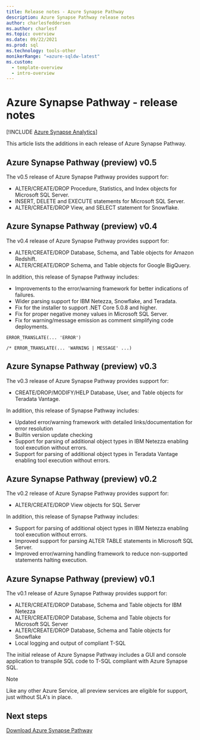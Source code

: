 ```yaml
---
title: Release notes - Azure Synapse Pathway
description: Azure Synapse Pathway release notes
author: charlesfeddersen
ms.author: charlesf
ms.topic: overview 
ms.date: 09/22/2021
ms.prod: sql
ms.technology: tools-other
monikerRange: "=azure-sqldw-latest"
ms.custom:
  - template-overview
  - intro-overview
---
```

# Azure Synapse Pathway - release notes

[!INCLUDE [Azure Synapse Analytics](../../includes/applies-to-version/asa.md)]

This article lists the additions in each release of Azure Synapse Pathway.

## Azure Synapse Pathway (preview) v0.5
The v0.5 release of Azure Synapse Pathway provides support for:
- ALTER/CREATE/DROP Procedure, Statistics, and Index objects for Microsoft SQL Server.
- INSERT, DELETE and EXECUTE statements for Microsoft SQL Server.
- ALTER/CREATE/DROP View, and SELECT statement for Snowflake.


## Azure Synapse Pathway (preview) v0.4
The v0.4 release of Azure Synapse Pathway provides support for:
- ALTER/CREATE/DROP Database, Schema, and Table objects for Amazon Redshift.
- ALTER/CREATE/DROP Schema, and Table objects for Google BigQuery.

In addition, this release of Synapse Pathway includes:
- Improvements to the error/warning framework for better indications of failures.
- Wider parsing support for IBM Netezza, Snowflake, and Teradata.
- Fix for the installer to support .NET Core 5.0.8 and higher.
- Fix for proper negative money values in Microsoft SQL Server.
- Fix for warning/message emission as comment simplifying code deployments.

```
ERROR_TRANSLATE(... 'ERROR')

/* ERROR_TRANSLATE(... 'WARNING | MESSAGE' ...)
```


## Azure Synapse Pathway (preview) v0.3

The v0.3 release of Azure Synapse Pathway provides support for:
- CREATE/DROP/MODIFY/HELP Database, User, and Table objects for Teradata Vantage.

In addition, this release of Synapse Pathway includes:
- Updated error/warning framework with detailed links/documentation for error resolution
- Builtin version update checking
- Support for parsing of additional object types in IBM Netezza enabling tool execution without errors.
- Support for parsing of additional object types in Teradata Vantage enabling tool execution without errors.

## Azure Synapse Pathway (preview) v0.2

The v0.2 release of Azure Synapse Pathway provides support for:
- ALTER/CREATE/DROP View objects for SQL Server

In addition, this release of Synapse Pathway includes:
- Support for parsing of additional object types in IBM Netezza enabling tool execution without errors.
- Improved support for parsing ALTER TABLE statements in Microsoft SQL Server.
- Improved error/warning handling framework to reduce non-supported statements halting execution.


## Azure Synapse Pathway (preview) v0.1

The v0.1 release of Azure Synapse Pathway provides support for:
- ALTER/CREATE/DROP Database, Schema and Table objects for IBM Netezza
- ALTER/CREATE/DROP Database, Schema and Table objects for Microsoft SQL Server
- ALTER/CREATE/DROP Database, Schema and Table objects for Snowflake
- Local logging and output of compliant T-SQL

The initial release of Azure Synapse Pathway includes a GUI and console application to transpile SQL code to T-SQL compliant with Azure Synapse SQL.

> [!NOTE] 
> Like any other Azure Service, all preview services are eligible for support, just without SLA's in place.

## Next steps

[Download Azure Synapse Pathway](synapse-pathway-download.md)

